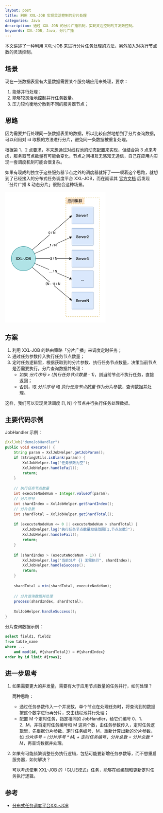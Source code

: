```yaml
---
layout: post
title: 利用 XXL-JOB 实现灵活控制的分片处理
categories: Java
description: 通过 XXL-JOB 的分片广播机制，实现灵活控制的并发数控制。
keywords: XXL-JOB, Java, 分片广播
---
```


本文讲述了一种利用 XXL-JOB 来进行分片任务处理的方法，另外加入对执行节点数的灵活控制。

## 场景

现在一张数据表里有大量数据需要某个服务端应用来处理，要求：

1. 能够并行处理；
2. 能够较灵活地控制并行任务数量。
3. 压力较均衡地分散到不同的服务器节点；

## 思路

因为需要并行处理同一张数据表里的数据，所以比较自然地想到了分片查询数据，可以利用对 id 取模的方法进行分片，避免同一条数据被重复处理。

根据第 1、2 点要求，本来想通过对线程池的动态配置来实现，但结合第 3 点来考虑，服务器节点数量有可能会变化，节点之间相互无感知无通信，自己在应用内实现一套调度机制可能会很复杂。

如果有现成的独立于这些服务器节点之外的调度器就好了——顺着这个思路，就想到了已经接入的分布式任务调度平台 XXL-JOB，而在阅读其 [官方文档][1] 后发现「分片广播 & 动态分片」很贴合这种场景。

![](/images/posts/java/xxl-job-sharding-broadcast.png)

## 方案

1. 利用 XXL-JOB 的路由策略「分片广播」来调度定时任务；
2. 通过任务参数传入执行任务节点数量；
3. 定时任务逻辑里，根据获取到的分片参数、执行任务节点数量，决策当前节点是否需要执行，分片查询数据并处理：
    - 如果 *分片序号 > (执行任务节点数量 - 1)*，则当前节点不执行任务，直接返回；
    - 否则，取 *分片序号* 和 *执行任务节点数量* 作为分片参数，查询数据并处理。

这样，我们可以实现灵活调度 [1, N] 个节点并行执行任务处理数据。

## 主要代码示例

JobHandler 示例：

```java
@XxlJob("demoJobHandler")
public void execute() {
    String param = XxlJobHelper.getJobParam();
    if (StringUtils.isBlank(param)) {
        XxlJobHelper.log("任务参数为空");
        XxlJobHelper.handleFail();
        return;
    }

    // 执行任务节点数量
    int executeNodeNum = Integer.valueOf(param);
    // 分片序号
    int shardIndex = XxlJobHelper.getShardIndex();
    // 分片总数
    int shardTotal = XxlJobHelper.getShardTotal();

    if (executeNodeNum <= 0 || executeNodeNum > shardTotal) {
        XxlJobHelper.log("执行任务节点数量取值范围[1,节点总数]");
        XxlJobHelper.handleFail();
        return;
    }

    if (shardIndex > (executeNodeNum - 1)) {
        XxlJobHelper.log("当前分片 {} 无需执行", shardIndex);
        XxlJobHelper.handleSuccess();
        return;
    }

    shardTotal = min(shardTotal, executeNodeNum);

    // 分片查询数据并处理
    process(shardIndex, shardTotal);

    XxlJobHelper.handleSuccess();
}
```

分片查询数据示例：

```sql
select field1, field2 
from table_name 
where ... 
    and mod(id, #{shardTotal}) = #{shardIndex} 
order by id limit #{rows};
```

## 进一步思考

1. 如果需要更大的并发量，需要有大于应用节点数量的任务并行，如何处理？

    两种思路：
    
    - 通过任务参数传入一个并发数，单个节点在处理任务时，将查询到的数据按这个数字进行再分片，交由线程池并行处理；
    - 配置 M 个定时任务，指定相同的 JobHandler，给它们编号 0、1、2...M，并将定时任务编号和 M 这两个数，由任务参数传入，定时任务逻辑里，先根据分片参数、定时任务编号、M，重新计算出新的分片参数，如 *分片序号 = (分片序号 * M) + 定时任务编号*，*分片总数 = 分片总数 \* M*，再查询数据并处理。

2. 如果有可能频繁调整任务执行逻辑，包括可能要新增任务参数等，而不想重启服务器，如何解决？

    可以考虑使用 XXL-JOB 的「GLUE模式」任务，能够在线编辑和更新定时任务执行逻辑。

## 参考

- [分布式任务调度平台XXL-JOB][1]

[1]: https://www.xuxueli.com/xxl-job/
